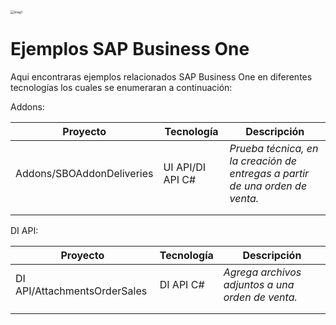 <div style="text-align: left"><img src="https://i.ibb.co/J3SHgjK/Mesa-de-trabajo-2.png" alt="imag1" style="zoom:35%; text-align: left; " />
<h1Bienvenido a este repositorio</div>

# Ejemplos SAP Business One

Aqui encontraras ejemplos relacionados  SAP Business One en diferentes tecnologías los cuales se enumeraran a continuación:

Addons:

| Proyecto                  | Tecnología       | Descripción                                                  |
| ------------------------- | ---------------- | ------------------------------------------------------------ |
| Addons/SBOAddonDeliveries | UI API/DI API C# | *Prueba técnica, en la creación de entregas a partir de una orden de venta.* |
|                           |                  |                                                              |
|                           |                  |                                                              |
DI API:

| Proyecto                  | Tecnología       | Descripción                                                  |
| ------------------------- | ---------------- | ------------------------------------------------------------ |
| DI API/AttachmentsOrderSales | DI API C# | *Agrega archivos adjuntos a una orden de venta.* |
|                           |                  |                                                              |
|                           |                  |                                                              |


